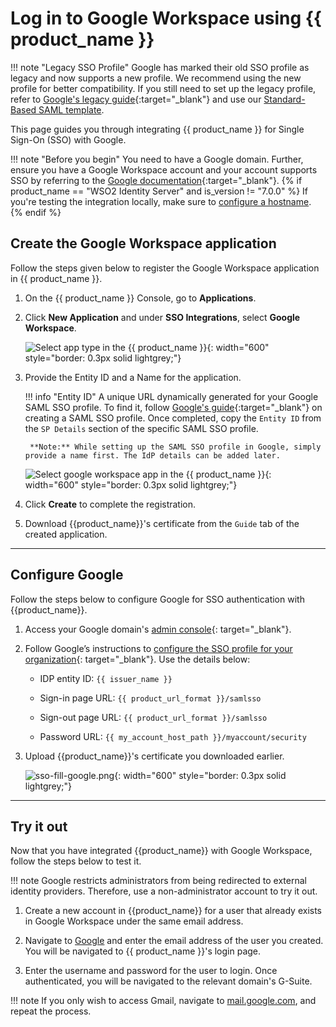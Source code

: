 # Log in to Google Workspace using {{ product_name }}

!!! note "Legacy SSO Profile"
    Google has marked their old SSO profile as legacy and now supports a new profile. We recommend using the new profile for better compatibility. If you still need to set up the legacy profile, refer to [Google's legacy guide](https://support.google.com/a/answer/12032922?hl=en&ref_topic=7579248&sjid=3736947215943977003-AP#legacy_profile&zippy=%2Cconfigure-the-legacy-sso-profile){:target="_blank"} and use our [Standard-Based SAML template]({{base_path}}/guides/applications/register-saml-web-app/).

This page guides you through integrating {{ product_name }} for Single Sign-On (SSO) with Google.

!!! note "Before you begin"
    You need to have a Google domain. Further, ensure you have a Google Workspace account and your account supports SSO by referring to the [Google documentation](https://support.google.com/a/answer/182076?sjid=13406338490513240799-AP){:target="_blank"}.
    {% if product_name == "WSO2 Identity Server" and is_version != "7.0.0" %}
    If you're testing the integration locally, make sure to [configure a hostname]({{base_path}}/deploy/change-the-hostname/).
    {% endif %}

## Create the Google Workspace application

Follow the steps given below to register the Google Workspace application in {{ product_name }}.

1. On the {{ product_name }} Console, go to **Applications**.

2. Click **New Application** and under **SSO Integrations**, select **Google Workspace**.

    ![Select app type in the {{ product_name }}]({{base_path}}/assets/img/guides/authentication/sso-integrations/common/add-app.png){: width="600" style="border: 0.3px solid lightgrey;"}

3. Provide the Entity ID and a Name for the application.

    !!! info "Entity ID"
        A unique URL dynamically generated for your Google SAML SSO profile. To find it, follow [Google's guide](https://support.google.com/a/answer/12032922?hl=en&ref_topic=7579248&sjid=3736947215943977003-AP#create_profile){:target="_blank"} on creating a SAML SSO profile. Once completed, copy the `Entity ID` from the `SP Details` section of the specific SAML SSO profile.

        **Note:** While setting up the SAML SSO profile in Google, simply provide a name first. The IdP details can be added later.

    ![Select google workspace app in the {{ product_name }}]({{base_path}}/assets/img/guides/authentication/sso-integrations/google-workspace-sso/add-google-app.png){: width="600" style="border: 0.3px solid lightgrey;"}

4. Click **Create** to complete the registration.

5. Download {{product_name}}'s certificate from the `Guide` tab of the created application.

-----

## Configure Google

Follow the steps below to configure Google for SSO authentication with {{product_name}}.

1. Access your Google domain's [admin console](https://admin.google.com){: target="_blank"}.

2. Follow Google’s instructions to [configure the SSO profile for your organization](https://support.google.com/a/answer/12032922?hl=en&ref_topic=7579248&sjid=3736947215943977003-AP#org_profile){: target="_blank"}. Use the details below:

    - IDP entity ID:
      `{{ issuer_name }}`

    - Sign-in page URL:
      `{{ product_url_format }}/samlsso`

    - Sign-out page URL:
      `{{ product_url_format }}/samlsso`
   
    - Password URL:
      `{{ my_account_host_path }}/myaccount/security`

3. Upload {{product_name}}'s certificate you downloaded earlier.

    ![sso-fill-google.png]({{base_path}}/assets/img/guides/authentication/sso-integrations/google-workspace-sso/sso-fill-google.png){: width="600" style="border: 0.3px solid lightgrey;"}
-----

## Try it out

Now that you have integrated {{product_name}} with Google Workspace, follow the steps below to test it.

!!! note
    Google restricts administrators from being redirected to external identity providers. Therefore, use a non-administrator account to try it out.

1. Create a new account in {{product_name}} for a user that already exists in Google Workspace under the same email address.

2. Navigate to [Google](http://accounts.google.com) and enter the email address of the user you created. You will be navigated to {{ product_name }}'s login page.

3. Enter the username and password for the user to login. Once authenticated, you will be navigated to the relevant domain's G-Suite.

!!! note
    If you only wish to access Gmail, navigate to [mail.google.com](http://mail.google.com), and repeat the process.

